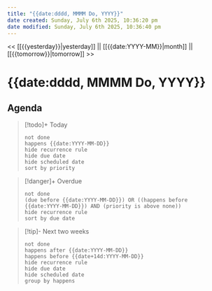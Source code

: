 ```yaml
---
title: "{{date:dddd, MMMM Do, YYYY}}"
date created: Sunday, July 6th 2025, 10:36:20 pm
date modified: Sunday, July 6th 2025, 10:36:40 pm
---
```


<< [[{{yesterday}}|yesterday]] || [[{{date:YYYY-MM}}|month]] || [[{{tomorrow}}|tomorrow]] >>

# {{date:dddd, MMMM Do, YYYY}}

## Agenda

> [!todo]+ Today
> ```tasks
> not done
> happens {{date:YYYY-MM-DD}}
> hide recurrence rule
> hide due date
> hide scheduled date
> sort by priority
> ```

> [!danger]+ Overdue 
> ```tasks
> not done
> (due before {{date:YYYY-MM-DD}}) OR ((happens before {{date:YYYY-MM-DD}}) AND (priority is above none))
> hide recurrence rule
> sort by due date
> ```

> [!tip]- Next two weeks
> ```tasks
> not done
> happens after {{date:YYYY-MM-DD}}
> happens before {{date+14d:YYYY-MM-DD}}
> hide recurrence rule
> hide due date
> hide scheduled date
> group by happens
